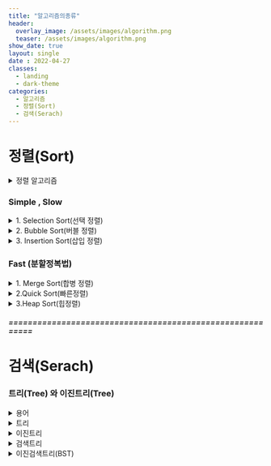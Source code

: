 ```yaml
---
title: "알고리즘의종류"
header:
  overlay_image: /assets/images/algorithm.png
  teaser: /assets/images/algorithm.png
show_date: true
layout: single
date : 2022-04-27
classes:
  - landing
  - dark-theme
categories:
  - 알고리즘
  - 정렬(Sort)
  - 검색(Serach)
---      
```



# 정렬(Sort)
<details>
<summary> 정렬 알고리즘 </summary>
<div markdown="1">  


정렬 알고리즘은 크게 2가지로 나뉠 수 있다.  
간단하지만 느린 알고리즘 , 조금 더 복잡하지만 빠른 알고리즘 
- Simple , Slow(간단하지만 느림)
    - Selection Sort(선택 정렬)   
    - Bubble Sort(버블 정렬)
    - Insertion Sort(삽입 정렬)
     

- Fast(위 알고리즘보다 복잡하지만 빠름)
    - Merge Sort(병합 정렬)
    - Quick Sokt(빠른 정렬)
    - Heap Sort(힙 정렬)

</div>
</details>


### **Simple , Slow**



<details>
<summary> 1. Selection Sort(선택 정렬) </summary>
<div markdown="1">   

### 선택정렬의 아이디어는 다음과 같다 
1. 배열 중 가장 큰 값을 찾는다  
2. 가장 큰 값과 마지막 Index와 Swap  
3. 반복이 한 번 끝날때마다 맨 마지막은 Index은 정렬이 완료 따라서 체크 할 필요가 없다.

위 과정을 반복  

**O(n^2)** 알고리즘이며 항상 모든 값을 확인해야 하므로 시간복잡도는 항상 같다.

ex)

```c++
 [29, 10, 14, 37, 13]
 ```
 1. 배열 중 가장 큰 값을 찾는다. 
 Max = 37
 2. 가장 큰 값과 마지막 Index를 Swap
 Max = 37 , Index = 13 
 -> Swap 
```c++
[29, 19, 14, 13, 37]
```
위 과정 반복

### 의사코드
![Selection_Sort](https://user-images.githubusercontent.com/79856225/163812353-6c9021bf-4aa3-4a35-afd9-2c636434e0ef.jpeg)



### Selection Sort 구현

```c++

#include <iostream>
#define N 5
using namespace std;

int main(){

int arr[N] = {24, 120, 64, 37, 13};
int max = 0;
int Last = N-1;
int k = 0;
int cnt = 0;

for(int i=0; i<N-1; i++){
    max = arr[0];
    k=i;
    for(int j=0; j<=Last; j++){
        if(max <= arr[j]){
            max = arr[j];
            k = j;
        }
    }
    int temp = arr[Last];
    arr[Last] = arr[k];
    arr[k] = temp;
    Last --;
}

for(int i=0; i<N; i++)
    cout << arr[i] << " " ;
return 0;
}
```
</div>
</details>


<details>
<summary> 2. Bubble Sort(버블 정렬) </summary>
<div markdown="1">   

### Selection Sort와 아이디어는 비슷하며 물고기를 몰아서 그물로 잡는거와 비슷하다. (큰 물고기는 그물을 빠져나갈 수 없음)
1. 배열의 현재값과 그 다음 값을 비교하여 더 큰 값을 찾는다.
2. 큰 값을 더 뒤 Index로  Swap
3. 한 사이클 반복이 끝날때마다 맨 마지막 Index는 정렬이 완료

위 과정 반복

**O(n^2)** 알고리즘이며 항상 모든 값을 확인해야 하므로 시간복잡도는 항상 같다.

ex)
```c++
[29, 10, 14, 37, 13]
```
1. arr[0] 과 arr[1] 중 Max값 비교 Max = 29
2. 더 큰 값의 Index를 더 뒤로 Swap

```c++
[10,29,14,37,13]
```
1. arr[1] 과 arr[2] 중 Max값 비교 Max = 29
2. 더 큰 값의 Index를 더 뒤로 Swap

```c++
[10,14,29,37,13]
```
위 과정 반복...


### Bubble Sort 구현

```c++
#include <iostream>
#define N 5
using namespace std;

int main(){

int arr[N] = {10,29,14,37,13};
int len = N-1; 
int max = 0;
for(int i=0; i<N-1; i++){    
    for(int j=0; j<=len-1; j++){
        max = arr[j]; // 앞 Index값 삽입
        if(max>arr[j+1]){ // 앞 Index값이 더 크면 Swap
            int temp = arr[j]; //Swap
            arr[j] = arr[j+1];
            arr[j+1] = temp;
        }
    }
    len --; // 맨 마지막 정렬은 완료되었으니 1개 축소
}
for(int i=0; i<N; i++)
    cout << arr[i] << " " ;
return 0;
}

```
</div>
</details>


<details>
<summary> 3. Insertion Sort(삽입 정렬) </summary>
<div markdown="1">   


뒤에서부터는 체크해야함 그 이유는 어차피 앞에서부터 확인 해서 들어갈 자리를 확인하더라도 뒤에서 부터 한 자리씩 Shift하는 과정이 필요함

#### Insert하기 전 Index까지는 이미 정렬이 되었다고 가정

1. Insert하고 싶은 값을 미리 temp변수에 저장
2. Insert값 이전 Index부터 값을 확인 후 temp보다 더 크 한 칸씩 Shift
3. temp 보다 더 작은 값을 만나거나 첫 Index라면 그 자리에 temp 값을 Insert

위 과정을 반복

최악의 경우 O(n^2)의 수행시간  
최선의 경우 O(n-1)의 수행시간  
최악의 경우를 제외하고 Selection Sort나 Bubble Sort 보다 수행시간이 짧다.



ex)
```c++
[29, 10, 14, 37, 13]
```
####  #N 1일 때는 이미 정렬 되었다고 가정 1번Index(10)부터 시작
1. 임시 변수temp에 10의 값을 저장 
2. arr[0] (현재29) 이 temp(insert)값보다 더 크다면 한 칸 Shift
3. temp 보다 더 작은 값을 만나거나 첫 Index라면 그 자리에 temp 값을 Insert

```c++
[10,29,14,37,13]
```

1. 임시 변수 temp에 14의 값을 저장
2. arr[1] (현재29)이 temp(insert)값보다 더 크다면 한 칸 Shift
3. temp 보다 더 작은 값을 만나거나 첫 Index라면 그 자리에 temp 값을 Insert

```c++
[10,14,29,37,13]
```
위 과정을 반복

### Insertion Sort 구현

```c++
#include <iostream>
#define N 5
using namespace std;

int main(){

int idx=0;
int arr[N] = {29, 10, 14, 37, 13};
int temp = 0;

for(int i=1; i<N; i++){
    temp = arr[i]; 
    idx = i; //현재 i의 값을 저장
    while(arr[idx] <= arr[idx-1]){ 
        // 제일 처음은 정렬이 되었다고 생각하고 그 다음부터 작은값이 나올때까지 한자리씩 Swap
        arr[idx] = arr[idx-1];
        arr[idx-1] = temp;
        idx --;
    }
}
for(int i=0; i<N; i++)
    cout << arr[i] << " " ;
return 0;
}
```

</div>
</details>
  

### **Fast (분할정복법)**



<details>
<summary> 1. Merge Sort(합병 정렬) </summary>
<div markdown="1">   

- 분할 : 해결하고자 하는 문제를 작은 크기의 **동일한** 문제들로 분할
- 정복 : 각각의 작은 문제를 순환적으로 해결
- 합병 : 작은 문제의 해를 합하여(Merge) 원래 문제에 해를 구함

1. 데이터가 저장된 배열을 절반으로 나눔
2. 각각을 순환 정렬
3. 정렬된 두 개의 배열을 합쳐 전체를 정렬!

ex)
```c++
[12,24,63,12,51,2,125,32]
```
1. 데이터를 절반으로 나누고 순환하여 정렬
```c++
[12,12,24,63] , [2,32,51,125]
      ↓               ↓
[12,24], [12,63] , [2,51] , [32,125]
   ↓        ↓         ↓         ↓
[12],[24],[63],[12] ,[51],[2],[125],[32] 
```
2.  합병 후 정렬
```c++
[2,12,12,24,32,51,63,125]
```


## 정렬된 두 배열을 합쳐야 하므로 추가적인 배열을 이용하여 합병해야 한다 
- 1번 배열은 i idx 
- 2번 배열은 j idx 
- 둘 중 더작은값을 새로운 배열의 맨 처음에 삽입
- 한 쪽 배열의 index가 끝나면 나머지 배열의 값을 전부 추가 배열의 삽입


Mergesort(int Arr[], int left ,int right , int new)
1. left,right 의 중간 지점 계산
2. left정렬
3. right정렬
4. left , right합병

O(nlogn)의 수행시간 

### Merge Sort 구현

```c++
#include <iostream>
#include <algorithm>
#define SIZE 8
using namespace std;

void Merge(int arr[], int start, int mid, int end){
	int i = start;
	int j = mid+1;
	int idx = start;
	int len = SIZE;
	int *temp = new int[len];

	while(i<=mid && j<=end){ // 둘 중 하나라도 끝날때까지
		if(arr[i] <= arr[j])
			temp[idx++] = arr[i++];
		else
			temp[idx++] = arr[j++];
		 
	}	//while	
	while(i<=mid)
		temp[idx++] = arr[i++]; // 앞쪽 데이터가 남아있다면
	while(j<=end)
		temp[idx++] = arr[j++]; // 뒤쪽 데이터가 남아있다면 

	for(int k=start; k<=end; k++)
		arr[k] = temp[k];
	delete[] temp;
}
void Merge_Sort(int arr[], int start,int end){
	if(start < end){ //시작보다 끝이 더 길어야 함 그게 아니라면 길이가 1개
		int mid = (start+end)/2; //시작과 끝의 중간지점
		Merge_Sort(arr, start, mid); //시작과 중간을 정렬
		Merge_Sort(arr, mid+1, end); // 중간과 끝을 정렬
		Merge(arr,start ,mid , end); // 합병 정렬
	}
}

int main(){
	int arr[] = {12,24,63,12,51,2,125,32};
	int start = 0;
	int end = SIZE-1;

	Merge_Sort(arr,start,end);
	for(int i=0; i<=end; i++)
		cout << arr[i] << " ";
	cout << endl;
	return 0;

}


```
마지막 Merge하는 부분이 ..상당히 어려웠다.

</div>
</details>



<details>
<summary> 2.Quick Sort(빠른정렬)</summary>
<div markdown="1">  
  
- 분할 : 조건을 이용하여 두 부분으로 분할
- 정복 : 각각의 문제를 순환적으로 해결
- 합병 : 합병과정은 없음

Pivot(기준)을 이용하여   
Pivot보다 작은 수<- Pivot -> Pivot보다 큰 수  
두 부분으로 분할 후 정렬  
Merge Sort와는 다르게 합병하는 과정이 없다.

ex)

```c++
[12,24,63,12,51,2,125,32]
```
맨 마지막 값을 기준으로 정렬

```c++
[12,24,12,2] <- [32] -> [63,51,125] 
```
왼쪽데이터와 오른쪽데이터 정렬

```c++
[2,12,12,24,32,51,63,125]

```


최악의 경우를 제외하고는 **O(nlogn)**의 수행속도  
최악의 경우는 이미 배열이 정렬된 경우이고 O(n^2)의 수행속도     
### 최악을 제외하고 이름처럼 가장 빠른 정렬 알고리즘이며 \<algorithm>의 sort()함수가 QuickSort이다.

### 의사코드
![IMG_0416](https://user-images.githubusercontent.com/79856225/164193808-16f69515-bf22-4113-a38a-1ffff73bdf8d.jpg)


#### # Pivot을 맨 처음 또는 맨 마지막을 설정하는건 별로 좋지 못한 방법이다. 따라서 중간값 또는 랜덤값을 설정하자

### 구현

```c++
#include <iostream>
#include <ctime>

using namespace std;


int Quick_partition(int arr[], int start, int end){
    srand(time(NULL));
    //int p_idx = rand()%end;
    int p = arr[end]; // Pivot을 랜덤값으로 지정
    int i = start-1; //배열의 밖을 지정
    int j = start; // 시작 부분 지정

    while(j<end)
    {
    if(arr[j]>=p) 
        j = j+1;  // 기준보다 크면 그냥 넘어감 
    else{  //기준보다 작다면 값을 스왑
        i = i+1;
        int temp = arr[j];
        arr[j] = arr[i];
        arr[i] = temp;
        j = j+1;
        }
    }
    int temp = arr[i+1];  //마지막 기준값을 위치에 맞게 재배치 이후 Index를 return
    arr[i+1] = p;
    arr[end] = temp;
    return (i+1);
}

void Quick_Sort(int arr[], int start, int end){
    if(start<end){
        int pivot = Quick_partition(arr, start, end);
        Quick_Sort(arr,start, pivot-1);
        Quick_Sort(arr, pivot+1, end);
    }
}
int main(){
    int arr[] = {12,24,63,12,51,2,125,32};
    int size = 8;
    int start = 0;
    int end = size-1;
    Quick_Sort(arr,start, end);
    
    for(int i=0; i<=end; i++)
        cout << arr[i] << " ";
    cout << "\n";
    return 0;
}

```
</div>
</details>


<details>
<summary> 3.Heap Sort(힙정렬) </summary>
<div markdown="1">   

### **이진 Heap**이라는 **자료구조**를 이용하여 정렬하는 방법으로 시간복잡도가 O(Nlog2N)으로 상당히 빠른속도의 정렬이 가능하며 추가배열이 필요하지 않아 저장공간을 적게 차지한다는 장점이 있다.

### Heap ?  
Heap이 되기위해서는 2가지 조건이 필요하다.
1. Complete binary tree
2. Heap property를 만족

**첫 번째로는 Complete binary tree이다.**   
Complete binary tree(계층적관계)
- Full binary tree : 모든 Level의 Node가 꽉 차있는 형태
-  Complete binary tree : 마지막 Level을 제외하고 모든 Node가 다 있으며 마지막 Level에서 오른쪽부터 노드가 없을 수 있다.

#### # Root node: Tree의 제일 윗 부분
#### # Leaf node: 자식이 없는  마지막 level Node

#### # binary tree(이진트리) : 각각의 Node가 최대 2명의 자식을 가질 수 있다.

#### # Full binary tree는 Complete binary tree조건도 만족


![IMG_0417](https://user-images.githubusercontent.com/79856225/164885793-5fa60bbe-e8df-4565-962a-8ddfe6a110e1.jpg)

**두 번째로는 Heap property만족이다**  
Heap property(힙의 특성) 다음 중 하나를 만족해야 한다.
- Max Heap Property 
    - 부모노드는 자식노드보다 **크거나 같다**
- Min Heap Property
    - 부모노드는 자식노드보다 **작거나 같다**

**Heap**은 **Complete binary tree** 이면서 **Max Heap property** 또는 **Min Heap property**를 만족하면 된다.

### Heap의 1차원 배열로 표현

다음과 같은 조건으로 힙을 1차원 배열로 표현을 할 수 있다.

- 루트 노드 : Arr[1]
- Arr[i]의 부모 노드 : Arr[i/2]
- Arr[i]의 왼쪽 자식 : Arr[2*i]
- Arr[i]의 오른쪽 자식 : Arr[(2*i)+1]

1. 정렬할 데이터를 Complete binary tree로 생각  
-> 아직 Heap이 아님 따라서  Heap특성을 만족시켜야 함  
##### # 현재 예제에서는 MAX특성을 이용 MIN또한 구현 가능

2. MAX_HEAPIPY()을 이용하여 Heap특성을 만족시킴  
두 가지 방법이 존재
    - Recursive Version  
        - Base case :   Arr[i] 의 자식 노드가 없을 때
        - Recursive Case : i 의 자식노드 중에서 최댓값 K를 찾고 Arr[i] 부모노드와 Arr[K] 최대 자식노드를 Swap
        MAX_HEAPIPY(Arr, K) 

    - Iteractive Version  
    While -> Arr[i]의 자식노드가 있는동안  
    i의 자식노드의 Max 값을 찾아 -> K 삽입  
    Arr[i] 부모노드와 Arr[K] 최대 자식노드를 Swap  


![IMG_0417 2](https://user-images.githubusercontent.com/79856225/164886386-9e343158-8db6-444c-b0fc-1a6da2431d45.jpg)

### MAX_HEAPIPY 구현

```c++
int Arr = [12,24,63,14,51,2,125,32]
```
입력받은 배열

```c++
void HEAP_BUILD(int Arr[], int sz)
// size/2 -> Root MAX_HEAPIPY
```

1.  힙 구조를 만들기 위해서 자식노드가 존재하는 1번째 노드부터 루트까지 반복해주는 HEAP_BUILD함수를 만든다.

```c++
void MAX_HEAPIPY(int arr[], int N, int sz)
//재귀적으로 구현
```
2. 자식노드가 없을때까지 자식노드 중 큰값을 찾아서 스왑을해줌   
위 2가지 과정이 끝나면 MAX_HEAP 구조가 완성된다,

```c++
A = [125 51 63 32 24 2 12 14]
```

```c++
Heap_Sort(int arr[], int sz)
// 루트는 항상 최대값이므로 루트와 마지막을 교환 이후 마지막값을 정렬이 되었으므로 마지막을 제외하고 루트를 MAX_HEAPIPY
```
3. 마지막으로 MAX_HEAP의 루트와 마지막인덱스를 교환하고 마지막 인덱스를 제외 -> 다시 MAX_HEAPIPY 반복!

```c++
A = [2 12 14 24 32 51 63 125]
// 결과값
```

### MAX_HEAP_SORT 구현

```c++
#include <iostream>
#include <vector>

using namespace std;


void MAX_HEAPIPY(int arr[], int N, int sz)
{
    int left = (N*2) +1;
    int right = left +1;
    int max = 0;
    if(left>=sz){ //자식이 없는경우
        ;
    }
    else{
        if(right>=sz){
            right = 0;
            max = left;
        } //우측 노드가 없는경우 
        else{
            max = arr[left]<=arr[right]?right:left;
        }
        if(arr[N]<= arr[max]){
            int temp = arr[max];
            arr[max] = arr[N];
            arr[N] = temp;
            MAX_HEAPIPY(arr,max,sz); //반복
        }
    }
}

void HEAP_BUILD(int arr[], int sz){
    int len = sz;
    for(int i=(len/2)-1; i>=0; i--){
        MAX_HEAPIPY(arr,i,sz); //i는 원하는 노드 
    }
}

void Heap_Sort(int arr[], int sz)
{   
    if(sz==1){
        cout << "ROOT\n";
    }
    else{
    int len = sz-1; 
    int temp = arr[0];
    arr[0] = arr[len];
    arr[len] = temp;
    MAX_HEAPIPY(arr,0,len);
    Heap_Sort(arr, len);
    }

}

int main(){
    int A[] = {12,24,63,14,51,2,125,32};
    int len = sizeof(A)/sizeof(int);
    HEAP_BUILD(A,len);
    for(int i=0; i<len; i++){
        cout << A[i] << " " ;
    }
    cout << "\n";

    Heap_Sort(A,len);
    for(int i=0; i<len; i++){
        cout << A[i] << " " ;
    }
    cout << "\n";

    return 0;
}
```



</div>
</details>

##### ==========================================================

# 검색(Serach)

### **트리(Tree)** 와 **이진트리(Tree)**


<details>
<summary> 용어 </summary>
<div markdown="1">  

용어
- 루트(Root)
    - 트리의 가장 위쪽에 있는 노드
- 부모-자식 관계
    - 하나의 노드와 그 노드의 연결된 바로 아래 노드
- 형제관계
    - 같은 레벨의 있는 노드
    - 루트를 제외한 모든 노드들은 유일한 부모 노드를 가진다.
- 리프(leaf)노드
    - 자식이 없는 노드
- 조상-자손 관계
    - 부모-자식 관계를 확장한 것
- 부트리 
    - 전체 트리의 일부또한 트리이다.
- 레벨 
    - 루트-> Level1
- 높이
    - 트리의 높이는 서로다른 Level의 개수

</div>
</details>



<details>
<summary> 트리 </summary>
<div markdown="1">  

- 계층적인 구조를 표현
    - 조직도
    - 폴더와 하위폴더
    - 가계도
- 기본적인 성질
    - 노드가 N개인 트리는 항상 N-1개의 링크(link)를 가진다.
    - 트리에서 루트에서 어떤 노드로 가는 경로는 유일하다. 또한 임의의 두 노드간의 경로도 유일하다 

</div>
</details>

<details>
<summary> 이진트리 </summary>
<div markdown="1">  

- 이진 트리에서 각 노드는 **최대 2개의 자식** 을 가진다.
- 각각의 자식 노드는 자신이 부모의 왼쪽 자신인지 오른쪽 자신인지가 결정된다.

- ex
    - Expresion Tree
        - (X+Y) * ((a+b) / c)
    - Huffman Code(허프만 코드)
        - 어떤 데이터를 인코딩하는 알고리즘(파일압축과 관련)
    - Full and Complete Binary Trees
        - 링크(HEAP_SORT)

- 이진트리의 구조
    - 연결구조(Linked Structure)
    - 각 노드에 하나의 데이터 필드와 왼쪽자시(left), 오른쪽(right), 그리고 부모노드(p)의 주소를 저장
- 이진트리의 표현 
    - 연결리스트로 구현한다.
    - 데이터필드 1개와 링크필드3개 필요
    - 루트노드의 주소는 따로 보관

- 이진트리 알고리즘


<details>
<summary>순회(Traversal)  </summary>
<div markdown="1">  

순회 : 이진 트리의 모든 노드를 방문하는 일  

##### #연결리스트는 선형적인 구조라 하나의 방법밖에 존재하지 않지만 이진 트리는 다양한 방법이 존재

<details>
<summary>중순위(Inorder)순회</summary>
<div markdown="1">  

이진트리의 중순위(Inorder)순회
1. 먼저 TL(트리의 왼쪽노드)을 inorder로 순회

2. Root(트리의 루트)를 순회

3. 마지막으로 TR(트리의 오른쪽노드)을 inorder로 순회  

TL -> ROOT -> TR

Recursive하게 구현




</div>
</details>


<details>
<summary> 선순위(Preorder)순회 </summary>
<div markdown="1">  

이진트리의 선순위(Preorder)순회

1. Root(트리의 루트)를 순회

2. 먼저 TL(트리의 왼쪽노드)을preorder 순회

3. 마지막으로 TR(트리의 오른쪽노드)을 preorder순회

ROOT -> TL ->  TR
Recursive하게 구현

</div>
</details>


<details>
<summary> 후순위(Postorder)순회 </summary>
<div markdown="1">  

이진트리의 후순위(Postorder)순회

1. 먼저 TL(트리의 왼쪽노드)을 postorder 순회  

2. TR(트리의 오른쪽노드)을 postorder 순회

3. 마지막으로 Root(트리의 루트)를 순회

TL -> TR -> ROOT 
Recursive하게 구현


</div>
</details>


<details>
<summary> 레벨오더(Level_order)순회 </summary>
<div markdown="1">  

이진트리의 레벨오더

1. 레벨 순으로 방문, 동일 레벨에서는 TL -> TR

2. 큐(Queue)를 이용하여 구현


</div>
</details>


</div>
</details>


</div>
</details>

<details>
<summary>검색트리
  </summary>
<div markdown="1"> 

#### 검색트리 (Dynamic Set, Dictionary, Search Structure)


#### Dinamic Set을 트리의 형태로 구현
#### 일반적으로 SEARCH, INSERT, DELETE 연산은 트리의 높이에 비례하는 시간복잡도를 가짐
#### 이진검색트리 ,레드-블랙 트리, B-트리 등이 존재

- 여러 개의 키(Key)를 저장
- 다음과 같은 연산들을 지원하는 자료구조
    - INSERT - 새로운 키 삽입
    - SEARCH - 키 탐색
    - DELETE - 키 삭제
ex) 심볼 테이블

|자료구조|정렬여부|삽입(insert)|탐색(serach)|삭제(delete)|
|---|---|---:|---:|---:|
|*배열*|정렬(O)|O(logn)|O(n)|O(n)|
||정렬(X)|O(1)|O(n)|O(1)|
|*연결리스트*|정렬(O)|O(n)|O(n)|O(1)|
||정렬(X)|O(1)|O(n)|O(1)|

##### #정렬된 혹은 정렬되지 않은 배열/연결리스트를 사용하여 INSERT , SERACH, DELETE를 할 경우 적어도 하나 이상은 O(n)의 시간복잡도를 가진다.

- 이를 해결하기 위한 다양한 방법
    - **이진탐색트리** , 레드-블랙 트리, AVL-트리등의 트리 기반 구조
    - Direct Address Table, **해쉬 테이블** 등

</div>
</details>


<details>
<summary>이진검색트리(BST) </summary>
<div markdown="1">  

#### **이진검색트리(BST)**
1. 이진 트리
2. 각 노드에 하나의 키(Key)를 저장
3. 각 노드 V에 대해서 그 노드의 왼쪽 부트리(subtree)에 있는 키들은 Key[V]보다 작거나 같고, 오른쪽 부트리에 있는 값은 크거나 같다.

</div>
</details> 
